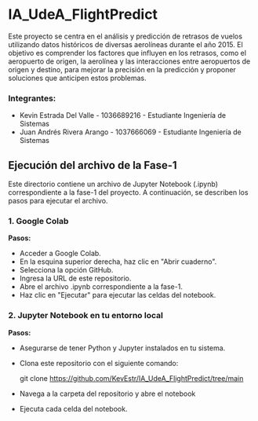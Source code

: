 # IA_UdeA_FlightPredict

Este proyecto se centra en el análisis y predicción de retrasos de vuelos utilizando datos históricos de diversas aerolíneas durante el año 2015. El objetivo es comprender los factores que influyen en los retrasos, como el aeropuerto de origen, la aerolínea y las interacciones entre aeropuertos de origen y destino, para mejorar la precisión en la predicción y proponer soluciones que anticipen estos problemas.

### Integrantes:
- Kevin Estrada Del Valle - 1036689216 - Estudiante Ingeniería de Sistemas
- Juan Andrés Rivera Arango - 1037666069 - Estudiante Ingeniería de Sistemas

## Ejecución del archivo de la Fase-1
Este directorio contiene un archivo de Jupyter Notebook (.ipynb) correspondiente a la fase-1 del proyecto. A continuación, se describen los pasos para ejecutar el archivo.

### 1. Google Colab

**Pasos:**
- Acceder a Google Colab.
- En la esquina superior derecha, haz clic en "Abrir cuaderno".
- Selecciona la opción GitHub.
- Ingresa la URL de este repositorio.
- Abre el archivo .ipynb correspondiente a la fase-1.
- Haz clic en "Ejecutar" para ejecutar las celdas del notebook.
  
### 2. Jupyter Notebook en tu entorno local

**Pasos:**
- Asegurarse de tener Python y Jupyter instalados en tu sistema.
- Clona este repositorio con el siguiente comando:
   
  git clone https://github.com/KevEstr/IA_UdeA_FlightPredict/tree/main
  
- Navega a la carpeta del repositorio y abre el notebook

- Ejecuta cada celda del notebook.
